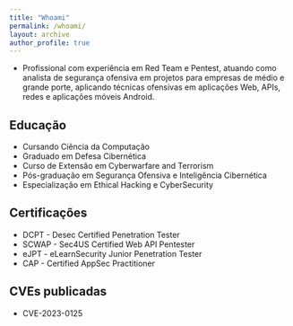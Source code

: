 ```yaml
---
title: "Whoami"
permalink: /whoami/
layout: archive
author_profile: true
---
```


- Profissional com experiência em Red Team e Pentest, atuando como analista de segurança ofensiva em projetos para empresas de médio e grande porte, aplicando técnicas ofensivas em aplicações Web, APIs, redes e aplicações móveis Android.

## Educação
- Cursando Ciência da Computação
- Graduado em Defesa Cibernética
- Curso de Extensão em Cyberwarfare and Terrorism
- Pós-graduação em Segurança Ofensiva e Inteligência Cibernética
- Especialização em Ethical Hacking e CyberSecurity

## Certificações
- DCPT - Desec Certified Penetration Tester
- SCWAP - Sec4US Certified Web API Pentester
- eJPT - eLearnSecurity Junior Penetration Tester
- CAP - Certified AppSec Practitioner

## CVEs publicadas
- CVE-2023-0125
